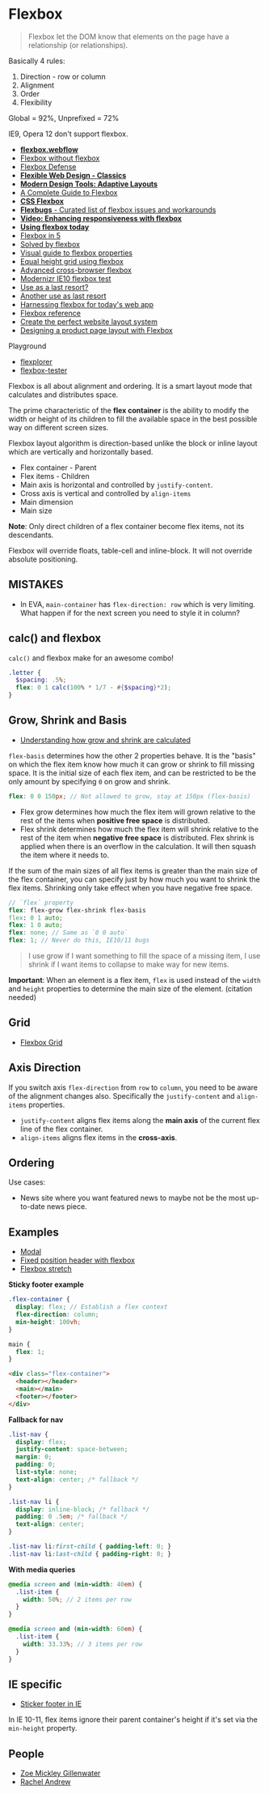 # Flexbox

> Flexbox let the DOM know that elements on the page have a relationship (or relationships).

Basically 4 rules:

1. Direction - row or column
2. Alignment
3. Order
4. Flexibility

Global = 92%, Unprefixed = 72%

IE9, Opera 12 don't support flexbox.

* [**flexbox.webflow**](https://flexbox.webflow.com)
* [Flexbox without flexbox](http://kyusuf.com/post/almost-complete-guide-to-flexbox-without-flexbox)
* [Flexbox Defense](http://www.flexboxdefense.com/)
* [**Flexible Web Design - Classics**](http://www.flexiblewebbook.com/)
* [**Modern Design Tools: Adaptive Layouts**](https://medium.com/@joshpuckett/modern-design-tools-adaptive-layouts-e236070856e3)
* [A Complete Guide to Flexbox](https://css-tricks.com/snippets/css/a-guide-to-flexbox/)
* [**CSS Flexbox**](http://cssflexbox.com/)
* [**Flexbugs** - Curated list of flexbox issues and workarounds](https://github.com/philipwalton/flexbugs)
* [**Video: Enhancing responsiveness with flexbox**](https://vimeo.com/124796320)
* [**Using flexbox today**](http://chriswrightdesign.com/experiments/using-flexbox-today/)
* [Flexbox in 5](http://flexboxin5.com/)
* [Solved by flexbox](http://philipwalton.github.io/solved-by-flexbox/)
* [Visual guide to flexbox properties](https://scotch.io/tutorials/a-visual-guide-to-css3-flexbox-properties)
* [Equal height grid using flexbox](http://clearleft.com/thinks/anequalheightgridusingflexbox/)
* [Advanced cross-browser flexbox](https://dev.opera.com/articles/advanced-cross-browser-flexbox/)
* [Modernizr IE10 flexbox test](https://github.com/Modernizr/Modernizr/issues/812)
* [Use as a last resort?](http://cloudfour.github.io/leveller/)
* [Another use as last resort](https://github.com/skrajewski/Equalizer)
* [Harnessing flexbox for today's web app](http://www.smashingmagazine.com/2015/03/02/harnessing-flexbox-for-todays-web-apps/)
* [Flexbox reference](http://tympanus.net/codrops/css_reference/flexbox/)
* [Create the perfect website layout system](http://www.creativebloq.com/web-design/create-perfect-website-layout-system-121518553)
* [Designing a product page layout with Flexbox](https://css-tricks.com/designing-a-product-page-layout-with-flexbox/)

Playground

* [flexplorer](http://bennettfeely.com/flexplorer/)
* [flexbox-tester](http://madebymike.com.au/demos/flexbox-tester/)

Flexbox is all about alignment and ordering. It is a smart layout mode that calculates and distributes space.

The prime characteristic of the **flex container** is the ability to modify the width or height of its children to fill the available space in the best possible way on different screen sizes.

Flexbox layout algorithm is direction-based unlike the block or inline layout which are vertically and horizontally based.

* Flex container - Parent
* Flex items - Children
* Main axis is horizontal and controlled by `justify-content`.
* Cross axis is vertical and controlled by `align-items`
* Main dimension
* Main size

**Note**: Only direct children of a flex container become flex items, not its descendants.

Flexbox will override floats, table-cell and inline-block. It will not override absolute positioning.

## MISTAKES

* In EVA, `main-container` has `flex-direction: row` which is very limiting. What happen if for the next screen you need to style it in column?

## calc() and flexbox

`calc()` and flexbox make for an awesome combo!


```scss
.letter {
  $spacing: .5%;
  flex: 0 1 calc(100% * 1/7 - #{$spacing}*2);}
```

## Grow, Shrink and Basis

* [Understanding how grow and shrink are calculated](http://madebymike.com.au/writing/understanding-flexbox/)

`flex-basis` determines how the other 2 properties behave. It is the "basis" on which the flex item know how much it can grow or shrink to fill missing space. It is the initial size of each flex item, and can be restricted to be the only amount by specifying `0` on grow and shrink.

```scss
flex: 0 0 150px; // Not allowed to grow, stay at 150px (flex-basis)
```

* Flex grow determines how much the flex item will grown relative to the rest of the items when **positive free space** is distributed.
* Flex shrink determines how much the flex item will shrink relative to the rest of the item when **negative free space** is distributed. Flex shrink is applied when there is an overflow in the calculation. It will then squash the item where it needs to.

If the sum of the main sizes of all flex items is greater than the main size of the flex container, you can specify just by how much you want to shrink the flex items. Shrinking only take effect when you have negative free space.

```scss
// `flex` property
flex: flex-grow flex-shrink flex-basis
flex: 0 1 auto;
flex: 1 0 auto;
flex: none; // Same as `0 0 auto`
flex: 1; // Never do this, IE10/11 bugs
```

> I use grow if I want something to fill the space of a missing item, I use shrink if I want items to collapse to make way for new items.

**Important**: When an element is a flex item, `flex` is used instead of the `width` and `height` properties to determine the main size of the element. (citation needed)

## Grid

* [Flexbox Grid](http://flexboxgrid.com/)

## Axis Direction

If you switch axis `flex-direction` from `row` to `column`, you need to be aware of the alignment changes also. Specifically the `justify-content` and `align-items` properties.

* `justify-content` aligns flex items along the **main axis** of the current flex line of the flex container.
* `align-items` aligns flex items in the **cross-axis**.

## Ordering

Use cases:

* News site where you want featured news to maybe not be the most up-to-date news piece.

## Examples

* [Modal](https://twitter.com/jina/status/591351510803488768)
* [Fixed position header with flexbox](https://teamtreehouse.com/forum/fixed-position-header-with-flexbox)
* [Flexbox stretch](http://zomigi.com/demo/flexbox_stretch.html)


**Sticky footer example**

```scss
.flex-container {
  display: flex; // Establish a flex context
  flex-direction: column;
  min-height: 100vh;}

main {
  flex: 1;}
```

```html
<div class="flex-container">
  <header></header>
  <main></main>
  <footer></footer>
</div>
```

**Fallback for nav**

```scss
.list-nav {
  display: flex;
  justify-content: space-between;
  margin: 0;
  padding: 0;
  list-style: none;
  text-align: center; /* fallback */}

.list-nav li {
  display: inline-block; /* fallback */
  padding: 0 .5em; /* fallback */
  text-align: center;}

.list-nav li:first-child { padding-left: 0; }
.list-nav li:last-child { padding-right: 0; }
```

**With media queries**

```scss
@media screen and (min-width: 40em) {
  .list-item {
    width: 50%; // 2 items per row  }}

@media screen and (min-width: 60em) {
  .list-item {
    width: 33.33%; // 3 items per row  }}
```

## IE specific

* [Sticker footer in IE](https://github.com/philipwalton/solved-by-flexbox/pull/36/files)

In IE 10-11, flex items ignore their parent container's height if it's set via the `min-height` property.

## People

* [Zoe Mickley Gillenwater](http://zomigi.com/blog/)
* [Rachel Andrew](https://rachelandrew.co.uk/)